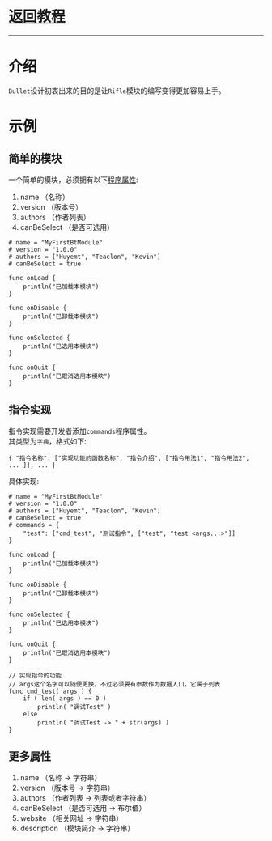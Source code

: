# [返回教程](README.md)
***
# 介绍
`Bullet`设计初衷出来的目的是让`Rifle`模块的编写变得更加容易上手。
# 示例
## 简单的模块
一个简单的模块，必须拥有以下[程序属性](attribute.md):
1. name （名称）
2. version （版本号）
3. authors （作者列表）
4. canBeSelect （是否可选用）

```bullet
# name = "MyFirstBtModule"
# version = "1.0.0"
# authors = ["Huyemt", "Teaclon", "Kevin"]
# canBeSelect = true

func onLoad {
    println("已加载本模块")
}

func onDisable {
    println("已卸载本模块")
}

func onSelected {
    println("已选用本模块")
}

func onQuit {
    println("已取消选用本模块")
}
```

## 指令实现
指令实现需要开发者添加`commands`程序属性。
<br>
其类型为`字典`，格式如下:
```bullet
{ "指令名称": ["实现功能的函数名称", "指令介绍", ["指令用法1", "指令用法2", ... ]], ... }
```
具体实现:
```bullet
# name = "MyFirstBtModule"
# version = "1.0.0"
# authors = ["Huyemt", "Teaclon", "Kevin"]
# canBeSelect = true
# commands = {
    "test": ["cmd_test", "测试指令", ["test", "test <args...>"]]
}

func onLoad {
    println("已加载本模块")
}

func onDisable {
    println("已卸载本模块")
}

func onSelected {
    println("已选用本模块")
}

func onQuit {
    println("已取消选用本模块")
}

// 实现指令的功能
// args这个名字可以随便更换，不过必须要有参数作为数据入口，它属于列表
func cmd_test( args ) {
    if ( len( args ) == 0 )
        println( "调试Test" )
    else
        println( "调试Test -> " + str(args) )
}
```

## 更多属性
1. name （名称 -> 字符串）
2. version （版本号 -> 字符串）
3. authors （作者列表 -> 列表或者字符串）
4. canBeSelect （是否可选用 -> 布尔值）
5. website （相关网址 -> 字符串）
6. description （模块简介 -> 字符串）